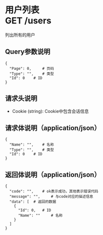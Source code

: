 # 用户列表<br>GET /users
列出所有的用户


## Query参数说明
```json5
{
  "Page": 0,	 # 页码
  "Type": "",	 # 类型
  "Id": 0	 # ID
}
```

## 请求头说明
- Cookie (string): Cookie中包含会话信息

## 请求体说明（application/json）
```json5
{
  "Name": "",	 # 名称
  "Type": "",	 # 类型
  "Id": 0	 # ID
}
```

## 返回体说明（application/json）
```json5
{
  "code": "",	 # ok表示成功，其他表示错误代码
  "message": "",	 # 与code对应的描述信息
  "data": [	 # 返回的数据
    {
      "Id": 0,	 # ID
      "Name": ""	 # 名称
    }
  ]
}
```
